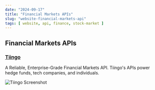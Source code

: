 ```yaml
---
date: "2024-09-17"
title: "Financial Markets APIs"
slug: "website-financial-markets-api"
tags: [ website, api, finance, stock-market ]
---
```




## Financial Markets APIs

### [Tiingo][1]

A Reliable, Enterprise-Grade Financial Markets API. Tiingo's APIs power hedge funds, tech companies, and individuals.

![Tiingo Screenshot][2]



   [1]: https://www.tiingo.com/documentation/general/overview
   [2]: /saves/2024/09/images/tiingo.png
